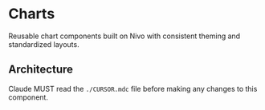 # Charts

Reusable chart components built on Nivo with consistent theming and standardized layouts.

## Architecture  
Claude MUST read the `./CURSOR.mdc` file before making any changes to this component.